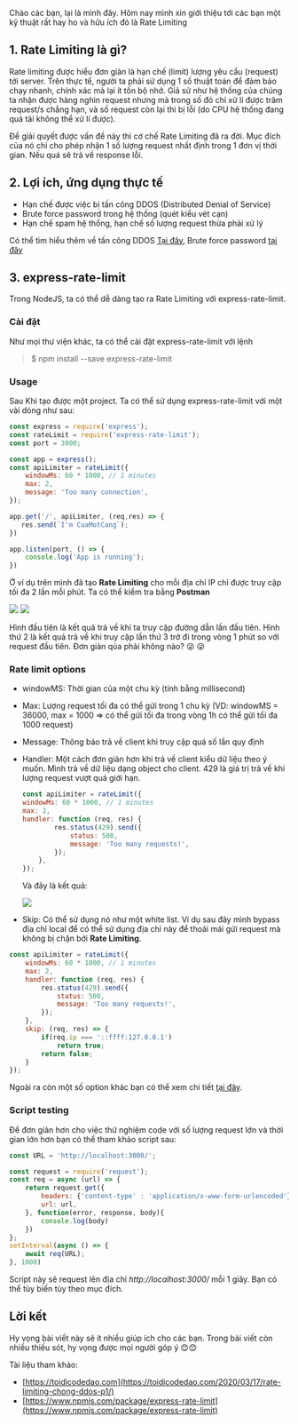 Chào các bạn, lại là mình đây. Hôm nay mình xin giới thiệu tới các bạn một kỹ thuật rất hay ho và hữu ích đó là Rate Limiting
##  1. Rate Limiting là gì?
Rate limiting được hiểu đơn giản là hạn chế (limit) lượng yêu cầu (request) tới server. Trên thực tế, người ta phải sử dụng 1 số thuật toán để đảm bảo chạy nhanh, chính xác mà lại ít tốn bộ nhớ. Giả sử như hệ thống của chúng ta nhận được hàng nghìn request nhưng mà trong số đó chỉ xử lí được trăm request/s chẳng hạn, và số request còn lại thì bị lỗi (do CPU hệ thống đang quá tải không thể xử lí được).

Để giải quyết được vấn đề này thì cơ chế Rate Limiting đã ra đời. Mục đích của nó chỉ cho phép nhận 1 số lượng request nhất định trong 1 đơn vị thời gian. Nếu quá sẽ trả về response lỗi.

## 2. Lợi ích, ứng dụng thực tế
* Hạn chế được việc bị tấn công DDOS (Distributed Denial of Service)
* Brute force password trong hệ thống (quét kiểu vét cạn)
* Hạn chế spam hệ thống, hạn chế số lượng request thừa phải xử lý

Có thể tìm hiểu thêm về tấn công DDOS [Tại đây](https://vi.wikipedia.org/wiki/T%E1%BA%A5n_c%C3%B4ng_t%E1%BB%AB_ch%E1%BB%91i_d%E1%BB%8Bch_v%E1%BB%A5), Brute force password [tại đây](https://quantrimang.com/cuoc-tan-cong-brute-force-la-gi-157987) 
## 3. express-rate-limit
Trong NodeJS, ta có thể dễ dàng tạo ra Rate Limiting với express-rate-limit.

### Cài đặt
Như mọi thư viện khác, ta có thể cài đặt express-rate-limit với lệnh
> $ npm install --save express-rate-limit
### Usage
Sau Khi tạo được một project. Ta có thể sử dụng express-rate-limit với một vài dòng như sau:
```javascript
const express = require('express');
const rateLimit = require('express-rate-limit');
const port = 3000;

const app = express();
const apiLimiter = rateLimit({
    windowMs: 60 * 1000, // 1 minutes
    max: 2,
    message: 'Too many connection',
});

app.get('/', apiLimiter, (req,res) => {
   res.send(`I'm CuaMotCang`);
})

app.listen(port, () => {
    console.log('App is running');
})
```
Ở ví dụ trên mình đã tạo **Rate Limiting** cho mỗi địa chỉ IP chỉ được truy cập tối đa 2 lần mỗi phút.
Ta có thể kiểm tra bằng **Postman** 

![](https://images.viblo.asia/44f8f769-957e-435d-92ba-2726be27d844.png)
![](https://images.viblo.asia/185d780c-0263-4cd7-a65f-21a7410d19b3.png)

Hình đầu tiên là kết quả trả về khi ta truy cập đường dẫn lần đầu tiên. Hình thứ 2 là kết quả trả về khi truy cập lần thứ 3 trở đi trong vòng 1 phút so với request đầu tiên. Đơn giản qúa phải không nào? :stuck_out_tongue_winking_eye: :stuck_out_tongue_winking_eye:
### Rate limit options
* windowMS: Thời gian của một chu kỳ (tính bằng millisecond)
* Max: Lượng request tối đa có thể gửi trong 1 chu kỳ (VD: windowMS = 36000, max = 1000 => có thể gửi tối đa trong vòng 1h có thể gửi tối đa 1000 request)
* Message: Thông báo trả về client khi truy cập quá số lần quy định
* Handler: Một cách đơn giản hơn khi trả về client kiểu dữ liệu theo ý muốn. Mình trả về dữ liệu dạng object cho client. 429 là giá trị trả về khi lượng request vượt quá giới hạn.
    ``` javascript
    const apiLimiter = rateLimit({
    windowMs: 60 * 1000, // 1 minutes
    max: 2,
    handler: function (req, res) {
            res.status(429).send({
                status: 500,
                message: 'Too many requests!',
            });
        },
    });
    ```
    Và đây là kết quả:

    ![](https://images.viblo.asia/9fe5ec4a-2c8f-44d2-bf11-ba09ec4ec586.png)
* Skip: Có thể sử dụng nó như một white list. Ví dụ sau đây mình bypass địa chỉ local để có thể sử dụng địa chỉ này để thoải mái gửi request mà không bị chặn bởi **Rate Limiting**.
```javascript
const apiLimiter = rateLimit({
    windowMs: 60 * 1000, // 1 minutes
    max: 2,
    handler: function (req, res) {
        res.status(429).send({
            status: 500,
            message: 'Too many requests!',
        });
    },
    skip: (req, res) => {
        if(req.ip === '::ffff:127.0.0.1')
            return true;
        return false;
    }
});
```
Ngoài ra còn một số option khác bạn có thể xem chi tiết [tại đây](https://www.npmjs.com/package/express-rate-limit).
### Script testing
Để đơn giản hơn cho việc thử nghiệm code với số lượng request lớn và thời gian lớn hơn bạn có thể tham khảo script sau:
``` javascript
const URL = 'http://localhost:3000/';

const request = require('request');
const req = async (url) => {
    return request.get({
        headers: {'content-type' : 'application/x-www-form-urlencoded'},
        url: url,
    }, function(error, response, body){
        console.log(body)
    })
};
setInterval(async () => {
    await req(URL);
}, 1000)
```
Script này sẽ request lên địa chỉ *http://localhost:3000/* mỗi 1 giây. Bạn có thể tùy biến tùy theo mục đích.
## Lời kết
Hy vọng bài viết này sẽ ít nhiều giúp ích cho các bạn. Trong bài viết còn nhiều thiếu sót, hy vọng được mọi người góp ý :blush::blush:

Tài liệu tham khảo:
* [https://toidicodedao.com](https://toidicodedao.com/2020/03/17/rate-limiting-chong-ddos-p1/)
* [https://www.npmjs.com/package/express-rate-limit](https://www.npmjs.com/package/express-rate-limit)